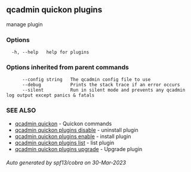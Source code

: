 ## qcadmin quickon plugins

manage plugin

### Options

```
  -h, --help   help for plugins
```

### Options inherited from parent commands

```
      --config string   The qcadmin config file to use
      --debug           Prints the stack trace if an error occurs
      --silent          Run in silent mode and prevents any qcadmin log output except panics & fatals
```

### SEE ALSO

* [qcadmin quickon](qcadmin_quickon.md)	 - Quickon commands
* [qcadmin quickon plugins disable](qcadmin_quickon_plugins_disable.md)	 - uninstall plugin
* [qcadmin quickon plugins enable](qcadmin_quickon_plugins_enable.md)	 - install plugin
* [qcadmin quickon plugins list](qcadmin_quickon_plugins_list.md)	 - list plugin
* [qcadmin quickon plugins upgrade](qcadmin_quickon_plugins_upgrade.md)	 - Upgrade plugin

###### Auto generated by spf13/cobra on 30-Mar-2023
